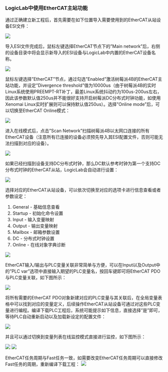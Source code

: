 ###	LogicLab中使用EtherCAT主站功能
通过正确建立新工程后，首先需要在如下位置导入需要使用到的EtherCAT从站设备ESI文件：
 
![](_images/ethercat/11.png)

导入ESI文件完成后，鼠标左键选择EtherCAT节点下的”Main network”后，右侧的设备目录中将会显示新导入的ESI设备与LogicLab中内置的EtherCAT设备名称。
 
 ![](_images/ethercat/12.png)

鼠标左键选择”EtherCAT”节点，通过勾选”Enabled”激活树莓派4B的EtherCAT主站功能，并设定”Divergence threshold”值为10000us（由于树莓派4B的实时Linux系统使用PREEMPT-RT补丁，最差Linux系统抖动约为100us-200us左右，因此该参数默认值250us并不能很好支持开启树莓派DC分布式时钟功能，如使用Xenomai Linux实时扩展则可以保持默认值250us）。选择”Online mode”后，可以切换至EtherCAT Online模式：
 
![](_images/ethercat/13.png)

进入在线模式后，点击”Scan Network”扫描树莓派4B以太网口连接的所有EtherCAT设备（注意所有已连接的设备必须预先导入其ESI配置文件，否则可能无法扫描到对应的设备）。

![](_images/ethercat/14.png) 

如果已经扫描到设备支持DC分布式时钟，那么DC默认参考时钟为第一个支持DC分布式时钟的EtherCAT从站，LogicLab会自动进行设置：
 
 ![](_images/ethercat/15.png)

选择对应的EtherCAT从站设备，可以依次切换至对应的选项卡进行信息查看或者参数设定：
1. General - 基础信息查看
2. Startup - 初始化命令设置
3. Input - 输入变量映射
4. Output - 输出变量映射
5. Mailbox - 邮箱参数设置
6. DC - 分布式时钟设置
7. Online - 在线对象字典诊断
 
![](_images/ethercat/16.png)

EtherCAT输入/输出与PLC变量关联非常简单与方便，可以在Input以及Output中的”PLC var”选项中直接输入期望的PLC变量名，按回车键即可将EtherCAT PDO与PLC变量关联，如下图所示：
 
 ![](_images/ethercat/17.png)

将所有需要的EtherCAT PDO对象新建对应的PLC变量与其关联后，在全局变量表格中可以找到对应的变量定义，后续操作EtherCAT从站设备可通过对这些PLC变量进行编程。编译下载PLC工程后，系统可能提示如下信息，直接选择”是”即可，等待PLC自动重新启动以及加载新设定的配置文件：
 
![](_images/ethercat/18.png)

并且可以通过切换到变量列表在线监控模式直接进行监控，如下图所示：
 
 ![](_images/ethercat/19.png)
 ![](_images/ethercat/20.png)

EtherCAT任务周期与Fast任务一致，如需要改变EtherCAT任务周期可以直接修改Fast任务的周期，重新编译下载工程：
![](_images/ethercat/21.png)